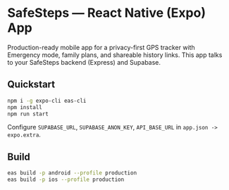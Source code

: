 # SafeSteps — React Native (Expo) App

Production-ready mobile app for a privacy-first GPS tracker with Emergency mode, family plans,
and shareable history links. This app talks to your SafeSteps backend (Express) and Supabase.

## Quickstart
```bash
npm i -g expo-cli eas-cli
npm install
npm run start
```
Configure `SUPABASE_URL`, `SUPABASE_ANON_KEY`, `API_BASE_URL` in `app.json -> expo.extra`.

## Build
```bash
eas build -p android --profile production
eas build -p ios --profile production
```
